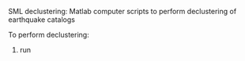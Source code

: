 SML declustering: Matlab computer scripts to perform declustering of earthquake catalogs

To perform declustering:
1. run 
